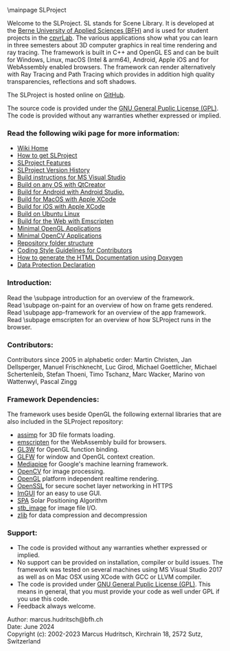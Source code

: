 \mainpage SLProject

<p>
Welcome to the SLProject. SL stands for Scene Library. It is developed at the 
<a href="http://www.bfh.ch/en/studies/bachelor/engineering_and_information_technology/information_technology.html">
Berne University of Applied Sciences (BFH)</a> and is used for student projects in the 
<a href="https://www.cpvrlab.ti.bfh.ch/">cpvrLab</a>. 
The various applications show what you can learn in three semesters about 3D computer graphics in 
real time rendering and ray tracing. The framework is built in C++ and OpenGL ES and can be built for Windows, 
Linux, macOS (Intel & arm64), Android, Apple iOS and for WebAssembly enabled browsers. 
The framework can render alternatively with Ray Tracing and Path Tracing which provides in addition 
high quality transparencies, reflections and soft shadows.
</p>

<p>
The SLProject is hosted online on <a href="https://github.com/cpvrlab/SLProject4">GitHub</a>.
</p>
<p>
The source code is provided under the <a href="http://www.gnu.org/licenses/gpl.html">GNU General Puplic License (GPL)</a>. 
The code is provided without any warranties whether expressed or implied.
</p>

<h3>Read the following wiki page for more information:</h3>
<ul>
<li><a href="https://github.com/cpvrlab/SLProject4/wiki">Wiki Home</a></li>
<li><a href="https://github.com/cpvrlab/SLProject4/wiki/How-to-clone-SLProject">How to get SLProject</a></li>
<li><a href="https://github.com/cpvrlab/SLProject4/wiki/SLProject-Features">SLProject Features</a></li>
<li><a href="https://github.com/cpvrlab/SLProject4/wiki/Version-History">SLProject Version History</a></li>
<li><a href="https://github.com/cpvrlab/SLProject4/wiki/Build-on-Windows-with-VisualStudio">Build instructions for MS Visual Studio</a></li>
<li><a href="https://github.com/cpvrlab/SLProject4/wiki/Build-with-QtCreator">Build on any OS with QtCreator</a></li>
<li><a href="https://github.com/cpvrlab/SLProject4/wiki/Build-for-Android">Build for Android with Android Studio.</a></li>
<li><a href="https://github.com/cpvrlab/SLProject4/wiki/Build-on-MacOS-with-XCode-for-MacOS">Build for MacOS with Apple XCode</a></li>
<li><a href="https://github.com/cpvrlab/SLProject4/wiki/Build-on-MacOS-with-XCode-for-iOS">Build for iOS with Apple XCode</a></li>
<li><a href="https://github.com/cpvrlab/SLProject4/wiki/Build-on-Ubuntu-Linux">Build on Ubuntu Linux</a></li>
<li><a href="https://github.com/cpvrlab/SLProject4/wiki/Build-for-the-web-with-Emscripten">Build for the Web with Emscripten</a></li>
<li><a href="https://github.com/cpvrlab/SLProject4/wiki/Minimal-OpenGL-Apps">Minimal OpenGL Applications</a></li>
<li><a href="https://github.com/cpvrlab/SLProject4/wiki/Minimal-OpenCV-Apps">Minimal OpenCV Applications</a></li>
<li><a href="https://github.com/cpvrlab/SLProject4/wiki/Folder-Structure">Repository folder structure</a></li>
<li><a href="https://github.com/cpvrlab/SLProject4/wiki/Coding-Style-Guidelines">Coding Style Guidelines for Contributors</a></li>
<li><a href="https://github.com/cpvrlab/SLProject4/wiki/How-to-Generate-the-Documentation">How to generate the HTML Documentation using Doxygen</a></li>
<li><a href="https://github.com/cpvrlab/SLProject4/wiki/SLProject-Demo-App:-Data-Protection-Declaration">Data Protection Declaration</a></li>
</ul>

<h3>Introduction:</h3>
<p>
Read the \subpage introduction for an overview of the framework.<br>
Read \subpage on-paint for an overview of how on frame gets rendered.<br>
Read \subpage app-framework for an overview of the app framework.<br>
Read \subpage emscripten for an overview of how SLProject runs in the browser.
</p>

<h3>Contributors:</h3>
<p>
Contributors since 2005 in alphabetic order:
Martin Christen, Jan Dellsperger, Manuel Frischknecht, Luc Girod, Michael Goettlicher, Michael Schertenleib, Stefan Thoeni, Timo Tschanz, Marc Wacker, Marino von Wattenwyl, Pascal Zingg
</p>

<h3>Framework Dependencies:</h3>
The framework uses beside OpenGL the following external libraries that are also included in the SLProject repository:
<ul>
    <li><a href="http://assimp.org/">assimp</a> for 3D file formats loading.</li>
    <li><a href="https://emscripten.org//">emscripten</a> for the WebAssembly build for browsers.</li>
    <li><a href="https://github.com/skaslev/gl3w">GL3W</a> for OpenGL function binding.</li>
    <li><a href="http://www.glfw.org/">GLFW</a> for window and OpenGL context creation.</li>
    <li><a href="https://developers.google.com/mediapipe">Mediapipe</a> for Google's machine learning framework.</li>
    <li><a href="http://www.opencv.org/">OpenCV</a> for image processing.</li>
    <li><a href="http://www.opengl.org/">OpenGL</a> platform independent realtime rendering.</li>
    <li><a href="http://www.openssl.org/">OpenSSL</a> for secure sochet layer networking in HTTPS</li>
    <li><a href="https://github.com/ocornut/imgui">ImGUI</a> for an easy to use GUI.</li>
    <li><a href="https://midcdmz.nrel.gov/solpos/spa.html">SPA</a> Solar Positioning Algorithm</li>
    <li><a href="https://github.com/nothings/stb">stb_image</a> for image file I/O.</li>
    <li><a href="https://zlib.net">zlib</a> for data compression and decompression</li>
</ul>

<h3>Support:</h3>
<ul>
   <li>The code is provided without any warranties whether expressed or implied.</li>
   <li>No support can be provided on installation, compiler or build issues. The
      framework was tested on several machines using MS Visual Studio 2017 as
      well as on Mac OSX using XCode with GCC or LLVM compiler.
   </li>
   <li>The code is provided under <a href="http://opensource.org/licenses/GPL-3.0">GNU General Puplic License (GPL)</a>. 
      This means in general, that you must provide your code as well under GPL if you 
      use this code.
   </li>
   <li>Feedback always welcome.</li>
</ul>

<p>
Author: marcus.hudritsch@bfh.ch<br>
Date: June 2024<br>
Copyright (c): 2002-2023 Marcus Hudritsch, Kirchrain 18, 2572 Sutz, Switzerland
</p>
